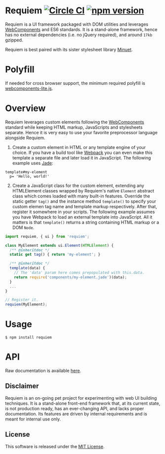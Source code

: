 # Requiem [![Circle CI](https://circleci.com/gh/andrewscwei/requiem/tree/master.svg?style=svg)](https://circleci.com/gh/andrewscwei/requiem/tree/master) [![npm version](https://badge.fury.io/js/requiem.svg)](https://badge.fury.io/js/requiem)

Requiem is a UI framework packaged with DOM utilities and leverages [WebComponents](http://webcomponents.org/) and ES6 standards. It is a stand-alone framework, hence has no external dependencies (i.e. no jQuery required), and around `17kb` gzipped.

Requiem is best paired with its sister stylesheet library [Minuet](https://github.com/andrewscwei/minuet).

# Polyfill

If needed for cross browser support, the minimum required polyfill is [webcomponents-lite.js](http://webcomponents.org/polyfills/).

# Overview

Requiem leverages custom elements following the [WebComponents](http://webcomponents.org/) standard while keeping HTML markup, JavaScripts and stylesheets separate. Hence it is very easy to use your favorite preprocessor language alongside Requiem.

1. Create a custom element in HTML or any template engine of your choice. If you have a build tool like [Webpack](https://webpack.github.io/) you can even make this template a separate file and later load it in JavaScript. The following example uses [Jade](http://jade-lang.com/):

  ```jade
  template#my-element
    p= 'Hello, world!'
  ```

2. Create a JavaScript class for the custom element, extending any HTMLElement classes wrapped by Requiem's native `Element` abstract class which comes loaded with many built-in features. Override the static getter `tag()` and the instance method `template()` to specify your custom elemen tag name and template markup respectively. After that, register it somewhere in your scripts. The following example assumes you have Webpack to load an external template into JavaScript. All it matters is that `template()` returns a string containing HTML markup or a DOM `Node`.

  ```js
  import requiem, { ui } from 'requiem';

  class MyElement extends ui.Element(HTMLElement) {
    /** @inheritdoc */
    static get tag() { return 'my-element'; }

    /** @inheritdoc */
    template(data) {
      // The 'data' param here comes prepopulated with this.data.
      return require('components/my-element.jade')(data);
    }
    ...
  }

  // Register it.
  requiem(MyElement);
  ```

# Usage

```
$ npm install requiem
```

# API

Raw documentation is available [here](http://andrewscwei.github.io/requiem).

## Disclaimer

Requiem is an on-going pet project for experimenting with web UI building techniques. It is a stand-alone front-end framework that, at its current state, is not production ready, has an ever-changing API, and lacks proper documentation. Its features are driven by internal requirements and is meant for internal use only.

## License

This software is released under the [MIT License](http://opensource.org/licenses/MIT).
